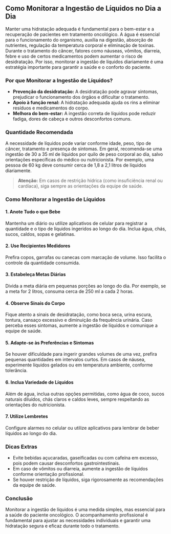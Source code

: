 ## Como Monitorar a Ingestão de Líquidos no Dia a Dia

Manter uma hidratação adequada é fundamental para o bem-estar e a recuperação de pacientes em tratamento oncológico. A água é essencial para o funcionamento do organismo, auxilia na digestão, absorção de nutrientes, regulação da temperatura corporal e eliminação de toxinas. Durante o tratamento do câncer, fatores como náuseas, vômitos, diarreia, febre e uso de certos medicamentos podem aumentar o risco de desidratação. Por isso, monitorar a ingestão de líquidos diariamente é uma estratégia importante para garantir a saúde e o conforto do paciente.

### Por que Monitorar a Ingestão de Líquidos?

- **Prevenção da desidratação:** A desidratação pode agravar sintomas, prejudicar o funcionamento dos órgãos e dificultar o tratamento.
- **Apoio à função renal:** A hidratação adequada ajuda os rins a eliminar resíduos e medicamentos do corpo.
- **Melhora do bem-estar:** A ingestão correta de líquidos pode reduzir fadiga, dores de cabeça e outros desconfortos comuns.

### Quantidade Recomendada

A necessidade de líquidos pode variar conforme idade, peso, tipo de câncer, tratamento e presença de sintomas. Em geral, recomenda-se uma ingestão de 30 a 35 ml de líquidos por quilo de peso corporal ao dia, salvo orientações específicas do médico ou nutricionista. Por exemplo, uma pessoa de 60 kg deve consumir cerca de 1,8 a 2,1 litros de líquidos diariamente.

> **Atenção:** Em casos de restrição hídrica (como insuficiência renal ou cardíaca), siga sempre as orientações da equipe de saúde.

### Como Monitorar a Ingestão de Líquidos

#### 1. **Anote Tudo o que Bebe**
Mantenha um diário ou utilize aplicativos de celular para registrar a quantidade e o tipo de líquidos ingeridos ao longo do dia. Inclua água, chás, sucos, caldos, sopas e gelatinas.

#### 2. **Use Recipientes Medidores**
Prefira copos, garrafas ou canecas com marcação de volume. Isso facilita o controle da quantidade consumida.

#### 3. **Estabeleça Metas Diárias**
Divida a meta diária em pequenas porções ao longo do dia. Por exemplo, se a meta for 2 litros, consuma cerca de 250 ml a cada 2 horas.

#### 4. **Observe Sinais do Corpo**
Fique atento a sinais de desidratação, como boca seca, urina escura, tontura, cansaço excessivo e diminuição da frequência urinária. Caso perceba esses sintomas, aumente a ingestão de líquidos e comunique a equipe de saúde.

#### 5. **Adapte-se às Preferências e Sintomas**
Se houver dificuldade para ingerir grandes volumes de uma vez, prefira pequenas quantidades em intervalos curtos. Em casos de náusea, experimente líquidos gelados ou em temperatura ambiente, conforme tolerância.

#### 6. **Inclua Variedade de Líquidos**
Além de água, inclua outras opções permitidas, como água de coco, sucos naturais diluídos, chás claros e caldos leves, sempre respeitando as orientações do nutricionista.

#### 7. **Utilize Lembretes**
Configure alarmes no celular ou utilize aplicativos para lembrar de beber líquidos ao longo do dia.

### Dicas Extras

- Evite bebidas açucaradas, gaseificadas ou com cafeína em excesso, pois podem causar desconfortos gastrointestinais.
- Em caso de vômitos ou diarreia, aumente a ingestão de líquidos conforme orientação profissional.
- Se houver restrição de líquidos, siga rigorosamente as recomendações da equipe de saúde.

### Conclusão

Monitorar a ingestão de líquidos é uma medida simples, mas essencial para a saúde do paciente oncológico. O acompanhamento profissional é fundamental para ajustar as necessidades individuais e garantir uma hidratação segura e eficaz durante todo o tratamento.